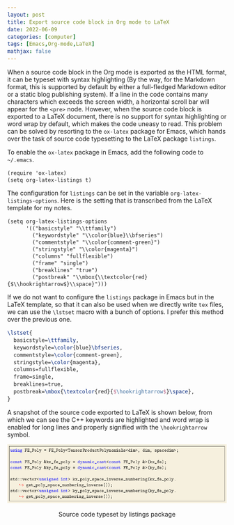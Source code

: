 ```yaml
---
layout: post
title: Export source code block in Org mode to LaTeX
date: 2022-06-09
categories: [computer]
tags: [Emacs,Org-mode,LaTeX]
mathjax: false
---
```


When a source code block in the Org mode is exported as the HTML format, it can be typeset with syntax highlighting (By the way, for the Markdown format, this is supported by default by either a full-fledged Markdown editor or a static blog publishing system). If a line in the code contains many characters which exceeds the screen width, a horizontal scroll bar will appear for the `<pre>` node. However, when the source code block is exported to a LaTeX document, there is no support for syntax highlighting or word wrap by default, which makes the code uneasy to read. This problem can be solved by resorting to the `ox-latex` package for Emacs, which hands over the task of source code typesetting to the LaTeX package `listings`.

To enable the `ox-latex` package in Emacs, add the following code to `~/.emacs`.

```emacs-lisp
(require 'ox-latex)
(setq org-latex-listings t)
```

The configuration for `listings` can be set in the variable `org-latex-listings-options`. Here is the setting that is transcribed from the LaTeX template for my notes.

```emacs-lisp
(setq org-latex-listings-options
      '(("basicstyle" "\\ttfamily")
        ("keywordstyle" "\\color{blue}\\bfseries")
        ("commentstyle" "\\color{comment-green}")
        ("stringstyle" "\\color{magenta}")
        ("columns" "fullflexible")
        ("frame" "single")
        ("breaklines" "true")
        ("postbreak" "\\mbox{\\textcolor{red}{$\\hookrightarrow$}\\space}")))
```

If we do not want to configure the `listings` package in Emacs but in the LaTeX template, so that it can also be used when we directly write `tex` files, we can use the `\lstset` macro with a bunch of options. I prefer this method over the previous one.

```latex
\lstset{
  basicstyle=\ttfamily,
  keywordstyle=\color{blue}\bfseries,
  commentstyle=\color{comment-green},
  stringstyle=\color{magenta},
  columns=fullflexible,
  frame=single,
  breaklines=true,
  postbreak=\mbox{\textcolor{red}{$\hookrightarrow$}\space},
}
```

A snapshot of the source code exported to LaTeX is shown below, from which we can see the C++ keywords are highlighted and word wrap is enabled for long lines and properly signified with the `\hookrightarrow` symbol.

<p align="center"><img src="/figures/2022-06-08-source-code-typeset-by-listings.png" alt="Source code typeset by listings package" /></p>
<p align="center">Source code typeset by listings package</p>
